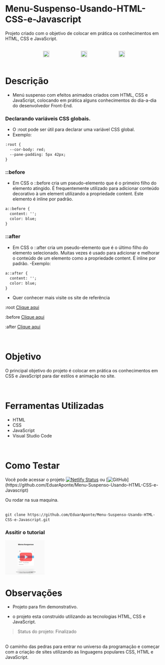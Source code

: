 # Menu-Suspenso-Usando-HTML-CSS-e-Javascript


Projeto criado com o objetivo de colocar em prática os conhecimentos em HTML, CSS e JavaScript.

<br>

<div align="center">

  <img src="https://user-images.githubusercontent.com/92584428/217640264-31a4565b-0e92-46b7-ac62-464ea05c75ce.png" style="margin: 0 8px;" width="20%" height="20%" />
  <img src="https://user-images.githubusercontent.com/92584428/217640266-b44b50e9-fc77-4498-bc44-a3607f9ac51e.png" style="margin: 0 8px;" width="20%" height="20%" /> 
  <img src="https://user-images.githubusercontent.com/92584428/217640257-e3effcf8-a021-45a6-a800-b2581f6391c5.png" style="margin: 0 8px;" width="20%" height="20%" /> 
  

</div>

<br>

# Descrição

- Menú suspenso com efeitos animados criados com HTML, CSS e JavaScript, colocando em prática alguns conhecimentos do dia-a-dia do desenvolvedor Front-End.

### Declarando variáveis CSS globais.
- O :root pode ser útil para declarar uma variável CSS global.
- Exemplo:
```
:root {
  --cor-body: red;
  --pane-padding: 5px 42px;
}
```
### ::before
- Em CSS o ::before cria um pseudo-elemento que é o primeiro filho do elemento atingido. É frequentemente utilizado para adicionar conteúdo decorativo à um element utilizando a propriedade content. Este elemento é inline por padrão.
```
a::before {
  content: '';
  color: blue;
}
```
### ::after
- Em CSS o ::after cria um pseudo-elemento que é o último filho do elemento selecionado. Muitas vezes é usado para adicionar e melhorar o conteúdo de um elemento como a propriedade content. É inline por padrão.
-Exemplo:
```
a::after {
  content: '';
  color: blue;
}
```


- Quer conhecer mais visite os site de referência 

:root [Clique aqui](https://developer.mozilla.org/pt-BR/docs/Web/CSS/:root)
  
:before [Clique aqui](https://developer.mozilla.org/pt-BR/docs/Web/CSS/::before)
  
:after [Clique aqui](https://developer.mozilla.org/pt-BR/docs/Web/CSS/::after)
  
  
<br>

# Objetivo

O principal objetivo do projeto é colocar em prática os conhecimentos em CSS e JavaScript para dar estilos e animação no site.

<br>

# Ferramentas Utilizadas

- HTML
- CSS
- JavaScript
- Visual Studio Code

<br>

# Como Testar

Você pode acessar o projeto [![Netlify Status](https://api.netlify.com/api/v1/badges/e417a718-c0c7-45e3-97a9-a7b79149be7f/deploy-status)](https://app.netlify.com/sites/eduar-aponte-menu-suspenso/deploy) ou [![GitHub](https://img.shields.io/badge/GitHub-4B0082?style=for-the-badge&logo=github&logoColor=white&style="border-radius:65px;)](https://github.com/EduarAponte/Menu-Suspenso-Usando-HTML-CSS-e-Javascript)

Ou rodar na sua maquina.

```

git clone https://github.com/EduarAponte/Menu-Suspenso-Usando-HTML-CSS-e-Javascript.git

```

### Assitir o tutorial

<a href="https://www.youtube.com/channel/UCQmEVT0Cj2UsqLdjZJzQ-FA" target="_blank">
  <img src="assets/to_readme/play.png" 
  alt="Assistir Tutorial no YouTube" width="25%" height="25%" />
</a>
<br>


# Observações

- Projeto para fim demonstrativo.

- o projeto esta construido utilizando as tecnologias HTML, CSS e JavaScript.
  <br>
  
> Status do projeto: Finalizado

<br>
O caminho das pedras para entrar no universo da programação e começar com a criação de sites utilizando as linguagens populares CSS, HTML e JavaScript.
